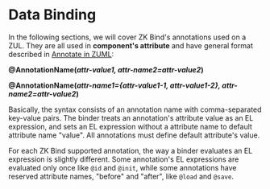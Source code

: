 # Data Binding

In the following sections, we will cover ZK Bind's annotations used on a ZUL. They are all used in **component's attribute** and have general format described in [ Annotate in ZUML]({{site.baseurl}}/zk_dev_ref/annotations/annotate_in_zuml):

**@AnnotationName(*attr-value1, attr-name2=attr-value2*)**

**@AnnotationName(*attr-name1={attr-value1-1, attr-value1-2}, attr-name2=attr-value2*)**

Basically, the syntax consists of an annotation name with comma-separated key-value pairs. The binder treats an annotation's attribute value as an EL expression, and sets an EL expression without a attribute name to default attribute name "value". All annotations must define default attribute's value.

For each ZK Bind supported annotation, the way a binder evaluates an EL expression is slightly different. Some annotation's EL expressions are evaluated only once like `@id` and `@init`, while some annotations have reserved attribute names, "before" and "after", like `@load` and `@save`.
